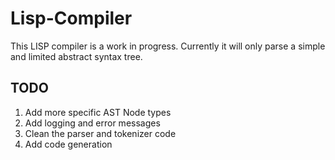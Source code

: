 # Lisp-Compiler

This LISP compiler is a work in progress. Currently it will only parse a simple and limited abstract syntax tree.

## TODO

1. Add more specific AST Node types
2. Add logging and error messages
3. Clean the parser and tokenizer code
4. Add code generation
